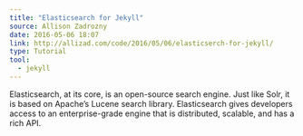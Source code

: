 ```yaml
---
title: "Elasticsearch for Jekyll"
source: Allison Zadrozny
date: 2016-05-06 18:07
link: http://allizad.com/code/2016/05/06/elasticserch-for-jekyll/
type: Tutorial
tool:
  - jekyll
---
```

Elasticsearch, at its core, is an open-source search engine. Just like Solr, it is based on Apache’s Lucene search library. Elasticsearch gives developers access to an enterprise-grade engine that is distributed, scalable, and has a rich API.





